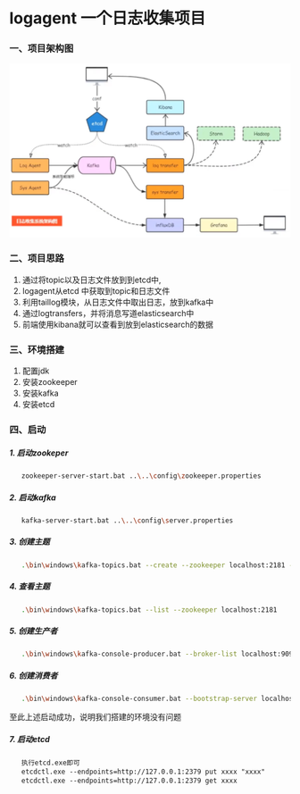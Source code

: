 # logagent 一个日志收集项目
### 一、项目架构图
![](./doc/framework.png)

### 二、项目思路
   1. 通过将topic以及日志文件放到到etcd中,
   2. logagent从etcd 中获取到topic和日志文件
   3. 利用taillog模块，从日志文件中取出日志，放到kafka中
   4. 通过logtransfers，并将消息写道elasticsearch中
   5. 前端使用kibana就可以查看到放到elasticsearch的数据
### 三、环境搭建
   1. 配置jdk
   2. 安装zookeeper
   3. 安装kafka
   4. 安装etcd

### 四、启动

##### 1. 启动zookeper
``` bash
   zookeeper-server-start.bat ..\..\config\zookeeper.properties
```
##### 2. 启动kafka
``` bash
   kafka-server-start.bat ..\..\config\server.properties
```

##### 3. 创建主题
``` bash
   .\bin\windows\kafka-topics.bat --create --zookeeper localhost:2181 --replication-factor 1 --partitions 1 --topic test
```
##### 4. 查看主题
``` bash
   .\bin\windows\kafka-topics.bat --list --zookeeper localhost:2181
```
##### 5. 创建生产者
``` bash
   .\bin\windows\kafka-console-producer.bat --broker-list localhost:9092 --topic test
```
##### 6. 创建消费者
``` bash
   .\bin\windows\kafka-console-consumer.bat --bootstrap-server localhost:9092 --topic test --from-beginning
```
   至此上述启动成功，说明我们搭建的环境没有问题

##### 7. 启动etcd
```
   执行etcd.exe即可
   etcdctl.exe --endpoints=http://127.0.0.1:2379 put xxxx "xxxx"
   etcdctl.exe --endpoints=http://127.0.0.1:2379 get xxxx

```
   
   